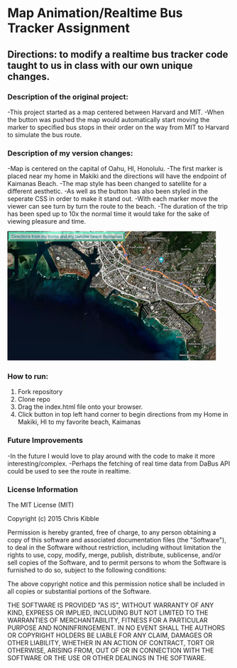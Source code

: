 # Map Animation/Realtime Bus Tracker Assignment
## Directions: to modify a realtime bus tracker code taught to us in class with our own unique changes.

### Description of the original project:
-This project started as a map centered between Harvard and MIT. 
-When the button was pushed the map would automatically start moving the marker to specified bus stops in their order on the way from MIT to Harvard to simulate the bus route. 

### Description of my version changes:
-Map is centered on the capital of Oahu, HI, Honolulu.
-The first marker is placed near my home in Makiki and the directions will have the endpoint of Kaimanas Beach.
-The map style has been changed to satellite for a different aesthetic.
-As well as the button has also been styled in the seperate CSS in order to make it stand out.
-With each marker move the viewer can see turn by turn the route to the beach.
-The duration of the trip has been sped up to 10x the normal time it would take for the sake of viewing pleasure and time.

![Screenshot of the updated application](./screenshot.jpg)

### How to run: 
1. Fork repository
2. Clone repo
3. Drag the index.html file onto your browser.
4. Click button in top left hand corner to begin directions from my Home in Makiki, HI to my favorite beach, Kaimanas

### Future Improvements
-In the future I would love to play around with the code to make it more interesting/complex. 
-Perhaps the fetching of real time data from DaBus API could be used to see the route in realtime.

### License Information
The MIT License (MIT)

Copyright (c) 2015 Chris Kibble

Permission is hereby granted, free of charge, to any person obtaining a copy of this software and associated documentation files (the "Software"), to deal in the Software without restriction, including without limitation the rights to use, copy, modify, merge, publish, distribute, sublicense, and/or sell copies of the Software, and to permit persons to whom the Software is furnished to do so, subject to the following conditions:

The above copyright notice and this permission notice shall be included in all copies or substantial portions of the Software.

THE SOFTWARE IS PROVIDED "AS IS", WITHOUT WARRANTY OF ANY KIND, EXPRESS OR IMPLIED, INCLUDING BUT NOT LIMITED TO THE WARRANTIES OF MERCHANTABILITY, FITNESS FOR A PARTICULAR PURPOSE AND NONINFRINGEMENT. IN NO EVENT SHALL THE AUTHORS OR COPYRIGHT HOLDERS BE LIABLE FOR ANY CLAIM, DAMAGES OR OTHER LIABILITY, WHETHER IN AN ACTION OF CONTRACT, TORT OR OTHERWISE, ARISING FROM, OUT OF OR IN CONNECTION WITH THE SOFTWARE OR THE USE OR OTHER DEALINGS IN THE SOFTWARE.
